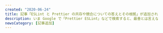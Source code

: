 ```yaml
---
created: "2020-06-24"
title: 記事「ESLint と Prettier の共存や競合についての答えとその根拠」が追加されました
description: いま Google で「Prettier ESLint」などで検索すると、最善とは言えない情報（重複した設定をしている）や根拠に欠ける情報が上の方に出てきており、混乱を助長していると思いましたので、根拠を示した記事を書きたいと思います。この情報は 2020 年 6 月 24 日における公式ドキュメントやライブラリの実装を根拠に解説した記事です。
newsCategory: [記事追加]
---
```


